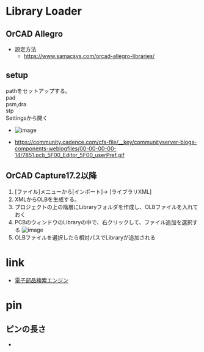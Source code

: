 # Library Loader

## OrCAD Allegro
- 設定方法
  - https://www.samacsys.com/orcad-allegro-libraries/

## setup
pathをセットアップする。  
 pad  
 psm,dra  
 stp  
Settingsから開く
- ![image](https://user-images.githubusercontent.com/80798265/156690455-3869b8f5-9493-4710-95a6-21812f0aed2d.png)


- https://community.cadence.com/cfs-file/__key/communityserver-blogs-components-weblogfiles/00-00-00-00-14/7851.pcb_5F00_Editor_5F00_userPref.gif

## OrCAD Capture17.2以降
1. [ファイル]メニューから[インポート]-> [ライブラリXML]
2. XMLからOLBを生成する。
3. プロジェクトの上の階層にLibraryフォルダを作成し、OLBファイルを入れておく
4. PCBのウィンドウのLibraryの中で、右クリックして、ファイル追加を選択する ![image](https://user-images.githubusercontent.com/80798265/156975110-a7a51921-e2ba-47da-a3fc-8a54c82ba0ef.png)
5. OLBファイルを選択したら相対パスでLibraryが追加される


# link
- [電子部品検索エンジン](https://componentsearchengine.com/)

# pin 
## ピンの長さ
- 
